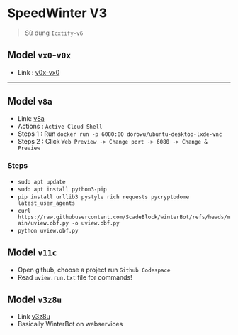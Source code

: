 # SpeedWinter V3
> Sử dụng `Icxtify-v6`

## Model `vx0`-`v0x`
+ Link : [v0x-vx0](https://colab.research.google.com/drive/1RBNEKyoLTWvg_O4PYjM21AlvH6_Ch_Ca?usp=sharing)
---
## Model `v8a`
+ Link: [v8a](https://console.cloud.google.com/getting-started?pli=1)
+ Actions : `Active Cloud Shell`
+ Steps 1 : Run `docker run -p 6080:80 dorowu/ubuntu-desktop-lxde-vnc`
+ Steps 2 : Click `Web Preview -> Change port -> 6080 -> Change & Preview`
### Steps
+ `sudo apt update`
+ `sudo apt install python3-pip`
+ `pip install urllib3 pystyle rich requests pycryptodome latest_user_agents`
+ `curl https://raw.githubusercontent.com/ScadeBlock/winterBot/refs/heads/main/uview.obf.py -o uview.obf.py`
+ `python uview.obf.py`
## Model `v11c`
+ Open github, choose a project run `Github Codespace`
+ Read `uview.run.txt` file for commands!
## Model `v3z8u`
+ Link [v3z8u](https://colab.research.google.com/drive/1_GsHKuHA9Ju7qTDLR-cl1ZWFIZG1Ul-0?usp=sharing)
+ Basically WinterBot on webservices
